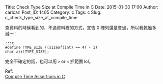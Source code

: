 Title: Check Type Size at Compile Time in C
Date: 2015-01-30 17:00
Author: carlcarl
Post_ID: 1405
Category: c
Tags: c
Slug: c_check_type_size_at_compile_time

查資料的時候看到的，不過資料裡的方式，宣告 0 陣列還是會過，所以我乾脆多減一：

	:::c
	#define TYPE_SIZE ((sizeof(int) == 4) - 1)
	char arr[TYPE_SIZE];


完全不確定的話，也可以用 `>` or `<` 抓範圍 lol。

Ref:  
[Compile Time Assertions in C]

[Compile Time Assertions in C]: http://www.jaggersoft.com/pubs/CVu11_3.html

